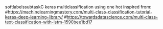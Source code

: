 softlabelssubtaskC keras multiclassification using one hot  inspired from:
#https://machinelearningmastery.com/multi-class-classification-tutorial-keras-deep-learning-library/
#https://towardsdatascience.com/multi-class-text-classification-with-lstm-1590bee1bd17

